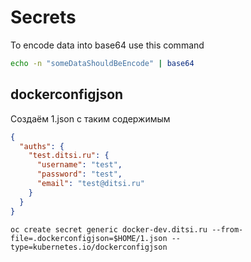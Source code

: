 # Secrets

To encode data into base64 use this command

```bash
echo -n "someDataShouldBeEncode" | base64
```


## dockerconfigjson
Создаём 1.json с таким содержимым

```json
{
  "auths": {
    "test.ditsi.ru": {
      "username": "test",
      "password": "test",
      "email": "test@ditsi.ru"
    }
  }
}
```

`oc create secret generic docker-dev.ditsi.ru --from-file=.dockerconfigjson=$HOME/1.json --type=kubernetes.io/dockerconfigjson`

